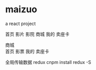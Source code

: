 # maizuo
a react project

首页
影片
影院
商城
我的
卖座卡



商城  
	首页
	影票
	我的
	卖座卡


全局传输数据 redux
cnpm install  redux  -S


